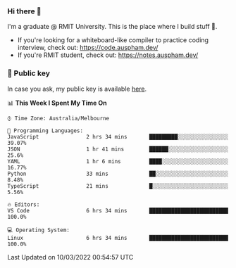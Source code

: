 ### Hi there 👋

I'm a graduate @ RMIT University. This is the place where I build stuff 👀. 

- If you're looking for a whiteboard-like compiler to practice coding interview, check out: https://code.auspham.dev/
- If you're RMIT student, check out: https://notes.auspham.dev/

### 🔑 Public key

In case you ask, my public key is available [here](https://public.auspham.dev/).

<!--START_SECTION:waka-->
📊 **This Week I Spent My Time On** 

```text
⌚︎ Time Zone: Australia/Melbourne

💬 Programming Languages: 
JavaScript               2 hrs 34 mins       █████████░░░░░░░░░░░░░░░░   39.07% 
JSON                     1 hr 41 mins        ██████░░░░░░░░░░░░░░░░░░░   25.6% 
YAML                     1 hr 6 mins         ████░░░░░░░░░░░░░░░░░░░░░   16.77% 
Python                   33 mins             ██░░░░░░░░░░░░░░░░░░░░░░░   8.48% 
TypeScript               21 mins             █░░░░░░░░░░░░░░░░░░░░░░░░   5.56%

🔥 Editors: 
VS Code                  6 hrs 34 mins       █████████████████████████   100.0%

💻 Operating System: 
Linux                    6 hrs 34 mins       █████████████████████████   100.0%

```


 Last Updated on 10/03/2022 00:54:57 UTC
<!--END_SECTION:waka-->

<!--
**rockmanvnx6/rockmanvnx6** is a ✨ _special_ ✨ repository because its `README.md` (this file) appears on your GitHub profile.

Here are some ideas to get you started:

- 🔭 I’m currently working on ...
- 🌱 I’m currently learning ...
- 👯 I’m looking to collaborate on ...
- 🤔 I’m looking for help with ...
- 💬 Ask me about ...
- 📫 How to reach me: ...
- 😄 Pronouns: ...
- ⚡ Fun fact: ...
-->
